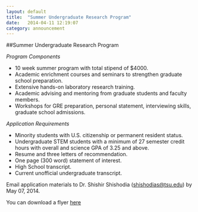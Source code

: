 ```yaml
---
layout: default
title:  "Summer Undergraduate Research Program"
date:   2014-04-11 12:19:07
category: announcement
---
```


##Summer Undergraduate Research Program

*Program Components*

- 10 week summer program with total stipend of $4000.
- Academic enrichment courses and seminars to strengthen graduate school preparation.
- Extensive hands-on laboratory research training.
- Academic advising and mentoring from graduate students and faculty members.
- Workshops for GRE preparation, personal statement, interviewing skills, graduate school admissions. 

*Application Requirements*

- Minority students with U.S. citizenship or permanent resident status.
- Undergraduate STEM students with a minimum of 27 semester credit hours with overall and science GPA of 3.25 and above.
- Resume and three letters of recommendation.
- One page (300 word) statement of interest. 
- High School transcript.
- Current unofficial undergraduate transcript.


Email application materials to Dr. Shishir Shishodia (<shishodias@tsu.edu>) by May 07, 2014.

You can download a flyer [here](/documents/SURP.pdf) 
